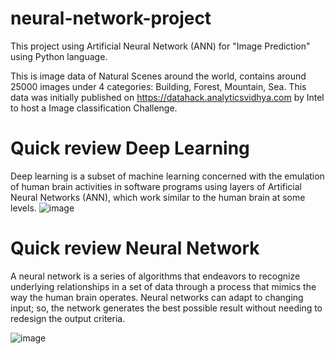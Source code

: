# neural-network-project
This project using Artificial Neural Network (ANN) for "Image Prediction" using Python language.

This is image data of Natural Scenes around the world, contains around 25000 images under 4 categories: Building, Forest, Mountain, Sea.
This data was initially published on https://datahack.analyticsvidhya.com by Intel to host a Image classification Challenge.

# Quick review Deep Learning
Deep learning is a subset of machine learning concerned with the emulation of human brain activities in software programs using layers of Artificial Neural Networks (ANN), which work similar to the human brain at some levels.
![image](https://user-images.githubusercontent.com/95705198/175430118-301a7aa4-a0b0-4a4f-8be1-d7774deaa462.png)

# Quick review Neural Network
A neural network is a series of algorithms that endeavors to recognize underlying relationships in a set of data through a process that mimics the way the human brain operates.
Neural networks can adapt to changing input; so, the network generates the best possible result without needing to redesign the output criteria.


![image](https://user-images.githubusercontent.com/95705198/175430208-826c9bf9-574d-4384-b528-2fddf7a129dc.png)

